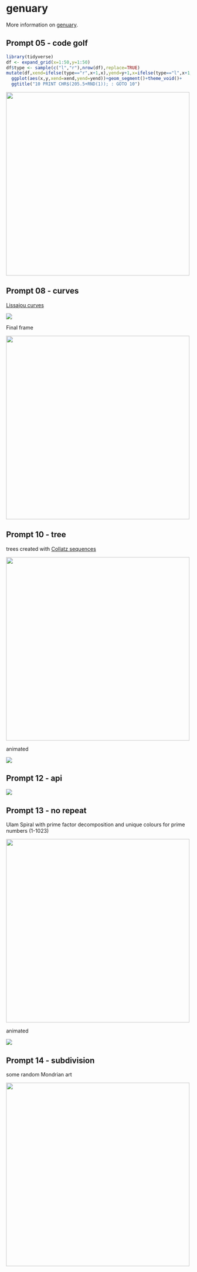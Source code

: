 
<!-- README.md is generated from README.Rmd. Please edit that file -->

# genuary

More information on [genuary](https://genuary2021.github.io/).

## Prompt 05 - code golf

``` r
library(tidyverse)
df <- expand_grid(x=1:50,y=1:50)
df$type <- sample(c("l","r"),nrow(df),replace=TRUE)
mutate(df,xend=ifelse(type=="r",x+1,x),yend=y+1,x=ifelse(type=="l",x+1,x)) %>% 
  ggplot(aes(x,y,xend=xend,yend=yend))+geom_segment()+theme_void()+
  ggtitle("10 PRINT CHR$(205.5+RND(1)); : GOTO 10")
```

<img src="img/05_golf.png" width="500px">

## Prompt 08 - curves

[Lissajou curves](https://en.wikipedia.org/wiki/Lissajous_curve)

<img src="img/08_curves.gif">

Final frame

<img src="img/08_curves.png" width="500px">

## Prompt 10 - tree

trees created with [Collatz
sequences](https://en.wikipedia.org/wiki/Collatz_conjecture)

<img src="img/10_trees.png" width="500px">

animated

<img src="img/10_tree.gif">

## Prompt 12 - api

<img src="img/12_api.gif">

## Prompt 13 - no repeat

Ulam Spiral with prime factor decomposition and unique colours for prime
numbers (1-1023)

<img src="img/13_no-repeat.png" width="500px">

animated

<img src="img/13_no-repeat.gif">

## Prompt 14 - subdivision

some random Mondrian art

<img src="img/14_subdivision.png" width="500px">
